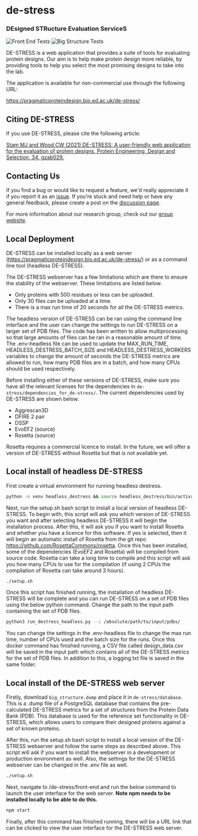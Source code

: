 # de-stress
### DEsigned STRucture Evaluation ServiceS

![Front End Tests](https://github.com/wells-wood-research/de-stress/workflows/Front%20End%20Tests/badge.svg)
![Big Structure Tests](https://github.com/wells-wood-research/de-stress/workflows/Big%20Structure%20Tests/badge.svg)

DE-STRESS is a web application that provides a suite of tools for evaluating protein
designs. Our aim is to help make protein design more reliable, by providing tools to
help you select the most promising designs to take into the lab.

The application is available for non-commercial use through the following URL:

https://pragmaticproteindesign.bio.ed.ac.uk/de-stress/

## Citing DE-STRESS

If you use DE-STRESS, please cite the following article:

[Stam MJ and Wood CW (2021) DE-STRESS: A user-friendly web application for the evaluation of protein designs, Protein Engineering, Design and Selection, 34, gzab029.](https://academic.oup.com/peds/article/doi/10.1093/protein/gzab029/6462357)

## Contacting Us

If you find a bug or would like to request a feature, we'd really appreciate it if you
report it as an [issue](https://github.com/wells-wood-research/de-stress/issues). If
you're stuck and need help or have any general feedback, please create a post on the
[discussion page](https://github.com/wells-wood-research/de-stress/discussions).

For more information about our research group, check out our
[group website](https://www.wellswoodresearchgroup.com).

## Local Deployment

DE-STRESS can be installed locally as a web server (https://pragmaticproteindesign.bio.ed.ac.uk/de-stress/) or as a command line tool (headless DE-STRESS).

The DE-STRESS webserver has a few limitations which are there to ensure the stability of the webserver. These limitations are listed below.

* Only proteins with 500 residues or less can be uploaded.
* Only 30 files can be uploaded at a time.
* There is a max run time of 20 seconds for all the DE-STRESS metrics.

The headless version of DE-STRESS can be ran using the command line interface and the user can change the settings to run DE-STRESS on a larger set of PDB files. The code has been written to allow multiprocessing so that large amounts of files can be ran in a reasonable amount of time. The .env-headless file can be used to update the MAX_RUN_TIME, HEADLESS_DESTRESS_BATCH_SIZE and HEADLESS_DESTRESS_WORKERS variables to change the amount of seconds the DE-STRESS metrics are allowed to run, how many PDB files are in a batch, and how many CPUs should be used respectively.

Before installing either of these versions of DE-STRESS, make sure you have all the relevant licenses for the dependencies in
`de-stress/dependencies_for_de-stress/`. The current dependencies used by DE-STRESS are shown below.

* Aggrescan3D
* DFIRE 2 pair
* DSSP
* EvoEF2 (source)
* Rosetta (source)

Rosetta requires a commercial licence to install. In the future, we will offer a version of DE-STRESS without Rosetta but that is not available yet. 

## Local install of headless DE-STRESS

First create a virtual environment for running headless destress.

```bash
python -m venv headless_destress && source headless_destress/bin/activate && pip install -r requirements.txt

```

Next, run the setup.sh bash script to install a local version of headless DE-STRESS. To begin with, this script will ask you which version of DE-STRESS you want and after selecting headless DE-STRESS it will begin the installation process. After this, it will ask you if you want to install Rosetta and whether you have a licence for this software. If yes is selected, then it will begin an automatic install of Rosetta from the git repo https://github.com/RosettaCommons/rosetta. Once this has been installed, some of the dependencies (EvoEF2 and Rosetta) will be compiled from source code. Rosetta can take a long time to compile and this script will ask you how many CPUs to use for the compilation (if using 2 CPUs the compilation of Rosetta can take around 3 hours). 


```bash
./setup.sh
```

Once this script has finished running, the installation of headless DE-STRESS will be complete and you can run DE-STRESS on a set of PDB files using the below python command. Change the path to the input path containing the set of PDB files.

```bash
python3 run_destress_headless.py --i /absolute/path/to/input/pdbs/
```

You can change the settings in the .env-headless file to change the max run time, number of CPUs used and the batch size for the runs. Once this docker command has finished running, a CSV file called design_data.csv will be saved in the input path which contains all of the DE-STRESS metrics for the set of PDB files. In addition to this, a logging.txt file is saved in the same folder. 

## Local install of the DE-STRESS web server

Firstly, download `big_structure.dump` and place it in `de-stress/database`. This is a .dump file of a PostgreSQL database that contains the pre-calculated DE-STRESS metrics for a set of structures from the Protein Data Bank (PDB). This database is used for the reference set functionality in DE-STRESS, which allows users to compare their designed proteins against a set of known proteins. 

After this, run the setup.sh bash script to install a local version of the DE-STRESS webserver and follow the same steps as described above. This script will ask if you want to install the webserver in a development or production environment as well. Also, the settings for the DE-STRESS webserver can be changed in the .env file as well. 

```bash
./setup.sh
```

Next, navigate to /de-stress/front-end and run the below command to launch the user interface for the web server. **Note npm needs to be installed locally to be able to do this.** 

```bash
npm start
```

Finally, after this command has finished running, there will be a URL link that can be clicked to view the user interface for the DE-STRESS web server.

